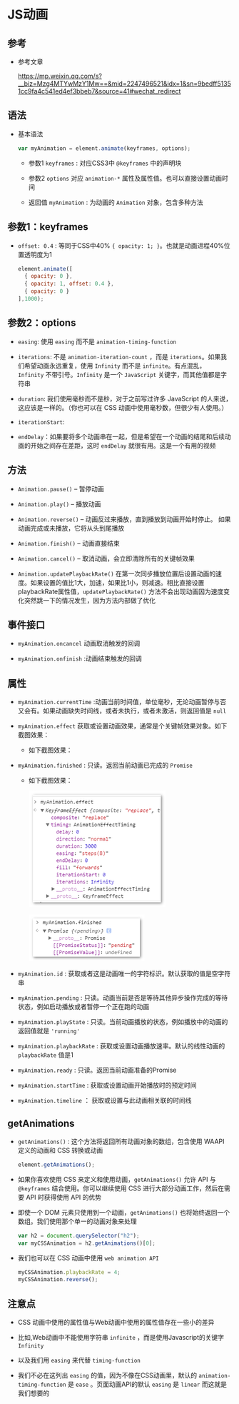 # JS动画

## 参考

- 参考文章

    <https://mp.weixin.qq.com/s?__biz=Mzg4MTYwMzY1Mw==&mid=2247496521&idx=1&sn=9bedff51351cc9fa4c541ed4ef3bbeb7&source=41#wechat_redirect>

## 语法

- 基本语法

    ```js
    var myAnimation = element.animate(keyframes, options);
    ```

  - 参数1 `keyframes` : 对应CSS3中 `@keyframes` 中的声明块

  - 参数2 `options` 对应 `animation-*` 属性及属性值。也可以直接设置动画时间

  - 返回值 `myAnimation` : 为动画的 `Animation` 对象，包含多种方法

## 参数1：keyframes

- `offset: 0.4` : 等同于CSS中40% `{ opacity: 1; }`。也就是动画进程40%位置透明度为1

    ```js
    element.animate([
      { opacity: 0 },
      { opacity: 1, offset: 0.4 },
      { opacity: 0 }
    ],1000);
    ```

## 参数2：options

- `easing`: 使用 `easing` 而不是 `animation-timing-function`

- `iterations`: 不是 `animation-iteration-count` ，而是 `iterations`。如果我们希望动画永远重复，使用 `Infinity` 而不是 `infinite`。有点混乱， `Infinity` 不带引号。`Infinity` 是一个 `JavaScript` 关键字，而其他值都是字符串

- `duration`: 我们使用毫秒而不是秒，对于之前写过许多 JavaScript 的人来说，这应该是一样的。（你也可以在 CSS 动画中使用毫秒数，但很少有人使用。）

- `iterationStart`:

- `endDelay`：如果要将多个动画串在一起，但是希望在一个动画的结尾和后续动画的开始之间存在差距，这时 `endDelay` 就很有用。这是一个有用的视频

## 方法

- `Animation.pause()` – 暂停动画

- `Animation.play()` – 播放动画

- `Animation.reverse()` – 动画反过来播放，直到播放到动画开始时停止。 如果动画完成或未播放，它将从头到尾播放

- `Animation.finish()` – 动画直接结束

- `Animation.cancel()` – 取消动画，会立即清除所有的关键帧效果

- `Animation.updatePlaybackRate()` 在第一次同步播放位置后设置动画的速度。如果设置的值比1大，加速，如果比1小，则减速。相比直接设置playbackRate属性值，`updatePlaybackRate()` 方法不会出现动画因为速度变化突然跳一下的情况发生，因为方法内部做了优化

## 事件接口

- `myAnimation.oncancel` 动画取消触发的回调

- `myAnimation.onfinish` :动画结束触发的回调

## 属性

- `myAnimation.currentTime` :动画当前时间值，单位毫秒，无论动画暂停与否又会有。如果动画缺失时间线，或者未执行，或者未激活，则返回值是 `null`

- `myAnimation.effect` 获取或设置动画效果，通常是个关键帧效果对象。如下截图效果：

  - 如下截图效果：

- `myAnimation.finished` : 只读。返回当前动画已完成的 `Promise`

  - 如下截图效果：

      ![myAnimation.effect](image/myAnimation.effect.png)

      ![myAnimation.finished](image/myAnimation.finished.png)

- `myAnimation.id` : 获取或者这是动画唯一的字符标识。默认获取的值是空字符串

- `myAnimation.pending` : 只读。动画当前是否是等待其他异步操作完成的等待状态，例如启动播放或者暂停一个正在跑的动画

- `myAnimation.playState` : 只读。当前动画播放的状态，例如播放中的动画的返回值就是 `'running'`

- `myAnimation.playbackRate` : 获取或设置动画播放速率。默认的线性动画的 `playbackRate` 值是1

- `myAnimation.ready` : 只读。返回当前动画准备的Promise

- `myAnimation.startTime` : 获取或设置动画开始播放时的预定时间

- `myAnimation.timeline` ： 获取或设置与此动画相关联的时间线

## getAnimations

- `getAnimations()` : 这个方法将返回所有动画对象的数组，包含使用 WAAPI 定义的动画和 CSS 转换或动画

    ```js
    element.getAnimations();
    ```

- 如果你喜欢使用 CSS 来定义和使用动画，`getAnimations()` 允许 API 与 `@keyframes` 结合使用。你可以继续使用 CSS 进行大部分动画工作，然后在需要 API 时获得使用 API 的优势

- 即使一个 DOM 元素只使用到一个动画，`getAnimations()` 也将始终返回一个数组。我们使用那个单一的动画对象来处理

    ```js
    var h2 = document.querySelector("h2");
    var myCSSAnimation = h2.getAnimations()[0];
    ```

- 我们也可以在 CSS 动画中使用 `web animation API`

    ```js
    myCSSAnimation.playbackRate = 4;
    myCSSAnimation.reverse();
    ```

## 注意点

- CSS 动画中使用的属性值与Web动画中使用的属性值存在一些小的差异

- 比如,Web动画中不能使用字符串 `infinite` ，而是使用Javascript的关键字 `Infinity`

- 以及我们用 `easing` 来代替 `timing-function`

- 我们不必在这列出 `easing` 的值，因为不像在CSS动画里，默认的 `animation-timing-function` 是 `ease` 。页面动画API的默认 `easing` 是 `linear` 而这就是我们想要的
